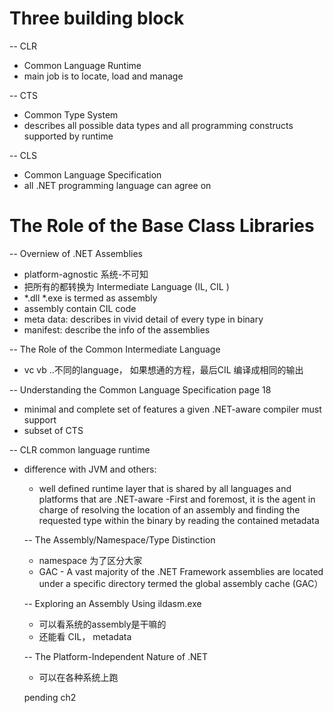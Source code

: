 # Three building block
-- CLR 
  - Common Language Runtime
  - main job is to locate, load and manage 
  
-- CTS 
  - Common Type System 
  - describes all possible data types and all programming constructs supported by runtime 
  
-- CLS 
  - Common Language Specification 
  - all .NET programming language can agree on 
 
# The Role of the Base Class Libraries  

-- Overniew of .NET Assemblies 
  - platform-agnostic 系统-不可知
  - 把所有的都转换为 Intermediate Language (IL, CIL )
  - *.dll *.exe is termed as assembly 
  - assembly contain CIL code 
  - meta data: describes in vivid detail of every type in binary 
  - manifest: describe the info of the assemblies 
  
-- The Role of the Common Intermediate Language 
  - vc vb ..不同的language， 如果想通的方程，最后CIL 编译成相同的输出
  
  
-- Understanding the Common Language Specification page 18
  - minimal and complete set of features a given .NET-aware compiler must support
  - subset of CTS
  
-- CLR common language runtime
  - difference with JVM and others: 
    - well defined runtime layer that is shared by all languages and platforms that are .NET-aware
    -First and foremost, it is the agent in charge of resolving the location of an assembly and finding the requested type within the            binary by reading the contained metadata
    
    
    -- The Assembly/Namespace/Type Distinction
      - namespace 为了区分大家
      - GAC - A vast majority of the .NET Framework assemblies are located under a specific directory termed the global assembly cache            (GAC）
      
    -- Exploring an Assembly Using ildasm.exe
      - 可以看系统的assembly是干嘛的
      - 还能看 CIL， metadata
      
    -- The Platform-Independent Nature of .NET
      - 可以在各种系统上跑 
      
      
      pending ch2
      
      
      
      
    
    
    
    
    
    
    
    
    
    
    
    
    
